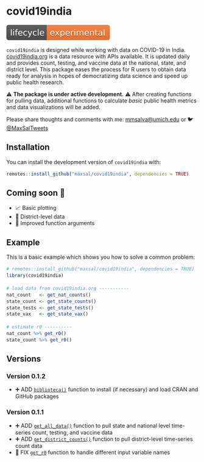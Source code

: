 
# covid19india

<!-- badges: start -->
![lifecycle](https://raw.githubusercontent.com/maxsal/covid19india/main/man/figures/lifecycle-experimental.svg)
<!-- badges: end -->

`covid19india` is designed while working with data on COVID-19 in India. [covid19india.org](https://covid19india.org) is 
a data resource with APIs available. It is updated daily and provides count, testing, and vaccine data 
at the national, state, and district level. This package eases the process for R users to obtain data 
ready for analysis in hopes of democratizing data science and speed up public health research.

:warning: **The package is under active development.** :warning: After creating functions for pulling data,
additional functions to calculate *basic* public health metrics and data visualizations will be added.

Please share thoughts and comments with me: [mmsalva@umich.edu](mailto:mmsalva@umich.edu) or 🐦 [@MaxSalTweets](twitter.com/MaxSalTweets)

## Installation

You can install the development version of `covid19india` with:

``` r
remotes::install_github("maxsal/covid19india", dependencies = TRUE)
```

## Coming soon :movie_camera:

- :chart_with_upwards_trend: Basic plotting
- :house_with_garden: District-level data
- :wrench: Improved function arguments

## Example

This is a basic example which shows you how to solve a common problem:

``` r
# remotes::install_github("maxsal/covid19india", dependencies = TRUE)
library(covid19india)

# load data from covid19india.org -----------
nat_count   <- get_nat_counts()
state_count <- get_state_counts()
state_tests <- get_state_tests()
state_vax   <- get_state_vax()

# estimate r0 ----------
nat_count %>% get_r0()
state_count %>% get_r0()

```
## Versions

### Version 0.1.2
* ➕ ADD [`biblioteca()`](R/biblioteca.R) function to install (if necessary) and load CRAN and GitHub packages

### Version 0.1.1
* ➕ ADD [`get_all_data()`](R/get_all_data.R) function to pull state and national level time-series count, testing, and vaccine data
* ➕ ADD [`get_district_counts()`](R/get_district_counts.R) function to pull district-level time-series count data
* 🔧 FIX [`get_r0`](R/get_r0.R) function to handle different input variable names
